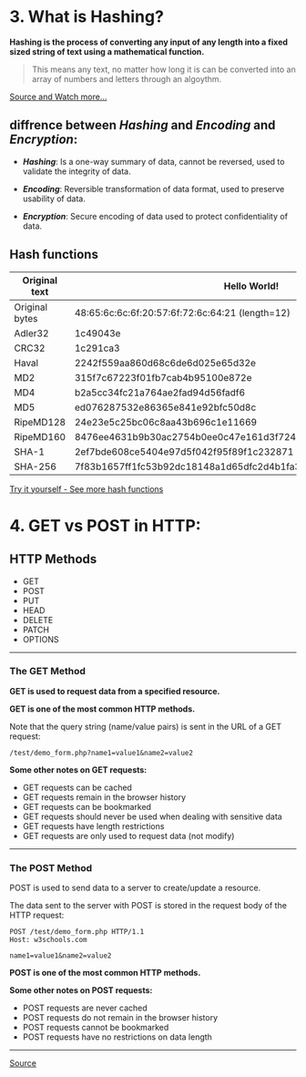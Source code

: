 # 3. What is Hashing?

**Hashing is the process of converting any input of any length into a fixed sized string of text using a mathematical function.**

> This means any text, no matter how long it is can be converted into an array of numbers and letters through an algoythm.

[Source and Watch more...](https://www.youtube.com/watch?v=2BldESGZKB8)

## diffrence between _Hashing_ and _Encoding_ and _Encryption_:

- **_Hashing_**: Is a one-way summary of data, cannot be reversed, used to validate the integrity of data.

- **_Encoding_**: Reversible transformation of data format, used to preserve usability of data.

- **_Encryption_**: Secure encoding of data used to protect confidentiality of data.

## Hash functions

| Original text  | Hello World!                                                     |
| -------------- | ---------------------------------------------------------------- |
| Original bytes | 48:65:6c:6c:6f:20:57:6f:72:6c:64:21 (length=12)                  |
| Adler32        | 1c49043e                                                         |
| CRC32          | 1c291ca3                                                         |
| Haval          | 2242f559aa860d68c6de6d025e65d32e                                 |
| MD2            | 315f7c67223f01fb7cab4b95100e872e                                 |
| MD4            | b2a5cc34fc21a764ae2fad94d56fadf6                                 |
| MD5            | ed076287532e86365e841e92bfc50d8c                                 |
| RipeMD128      | 24e23e5c25bc06c8aa43b696c1e11669                                 |
| RipeMD160      | 8476ee4631b9b30ac2754b0ee0c47e161d3f724c                         |
| SHA-1          | 2ef7bde608ce5404e97d5f042f95f89f1c232871                         |
| SHA-256        | 7f83b1657ff1fc53b92dc18148a1d65dfc2d4b1fa3d677284addd200126d9069 |

[Try it yourself - See more hash functions](https://www.fileformat.info/tool/hash.htm)

# 4. GET vs POST in HTTP:

## HTTP Methods

- GET
- POST
- PUT
- HEAD
- DELETE
- PATCH
- OPTIONS

---

### The GET Method

**GET is used to request data from a specified resource.**

**GET is one of the most common HTTP methods.**

Note that the query string (name/value pairs) is sent in the URL of a GET request:

```
/test/demo_form.php?name1=value1&name2=value2
```

**Some other notes on GET requests:**

- GET requests can be cached
- GET requests remain in the browser history
- GET requests can be bookmarked
- GET requests should never be used when dealing with sensitive data
- GET requests have length restrictions
- GET requests are only used to request data (not modify)

---

### The POST Method

POST is used to send data to a server to create/update a resource.

The data sent to the server with POST is stored in the request body of the HTTP request:

```
POST /test/demo_form.php HTTP/1.1
Host: w3schools.com

name1=value1&name2=value2
```

**POST is one of the most common HTTP methods.**

**Some other notes on POST requests:**

- POST requests are never cached
- POST requests do not remain in the browser history
- POST requests cannot be bookmarked
- POST requests have no restrictions on data length

---

[Source](https://www.w3schools.com/tags/ref_httpmethods.asp)

